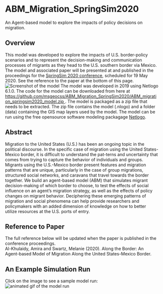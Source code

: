 # ABM_Migration_SpringSim2020
An Agent-based model to explore the impacts of policy decisions on migration.

<h2>Overview</h2>
This model was developed to explore the impacts of U.S. border-policy scenarios and to represent the decision-making and communication processes of migrants as they head to the U.S. southern border via Mexico. The model and associated paper will be presented at and published in the proceedings for the <a href="https://scs.org/springsim/"> SpringSim 2020 conference</a>, scheduled for 19 May 2020. See the reference to the paper at the bottom of this page.
<br><img src="https://github.com/msgeocss/ABM_Migration_SpringSim2020/blob/master/ABM_migration_springsim2020_model_screenshot.png" alt="Screenshot of the model">
The model was developed in 2019 using Netlogo 6.1.0. The code for the model can be downloaded from here at <a href="https://github.com/msgeocss/ABM_Migration_SpringSim2020/model.zip">https://github.com/msgeocss/ABM_Migration_SpringSim2020/ABM_migration_springsim2020_model.zip </a>. The model is packaged as a zip file that needs to be extracted. The zip file contains the model (.nlogo) and a folder (data) containing the GIS map layers used by the model. The model can be run using the free opensource software modeling packagage <a href="https://ccl.northwestern.edu/netlogo/">Netlogo</a>.
<br>

<h2>Abstract</h2>
Migration to the United States (U.S.) has been an ongoing topic in the political discourse. In the specific case of migration using the United States-Mexico border, it is difficult to understand the pat-terns and uncertainty that comes from trying to capture the behavior of individuals and groups. Migrants using the U.S.-Mexico border present features and migration patterns that are unique, particularly in the case of group migrations, structured social networks, and caravans that travel towards the border together. We build an agent-based model (ABM) that simulates migrant decision-making of which border to choose, to test the effects of social influence on an agent’s migration strategy, as well as the effects of policy changes on migrant behavior. Deciphering these emerging patterns of migration and social phenomena can help provide researchers and policymakers with an added dimension of knowledge on how to better utilize resources at the U.S. ports of entry.

<h2>Reference to Paper</h2>
The full reference below will be updated when the paper is published in the conference proceedings.<br>
Al-Khulaidy, Amira and Swartz, Melanie (2020). Along the Border: An Agent-based Model of Migration Along the United States-Mexico Border.

<h2>An Example Simulation Run</h2>
Click on the image to see a sample model run:
<img src="https://github.com/msgeocss/ABM_Migration_SpringSim2020/ABM_migration_springsim2020_model_run.gif" alt="animated gif of the model run">

